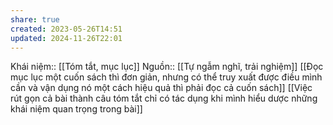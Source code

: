 ```yaml
---
share: true
created: 2023-05-26T14:51
updated: 2024-11-26T22:01
---
```

Khái niệm:: [[Tóm tắt, mục lục]]
Nguồn:: [[Tự ngẫm nghĩ, trải nghiệm]]
[[Đọc mục lục một cuốn sách thì đơn giản, nhưng có thể truy xuất được điều mình cần và vận dụng nó một cách hiệu quả thì phải đọc cả cuốn sách]] 
[[Việc rút gọn cả bài thành câu tóm tắt chỉ có tác dụng khi mình hiểu dược những khái niệm quan trọng trong bài]]
